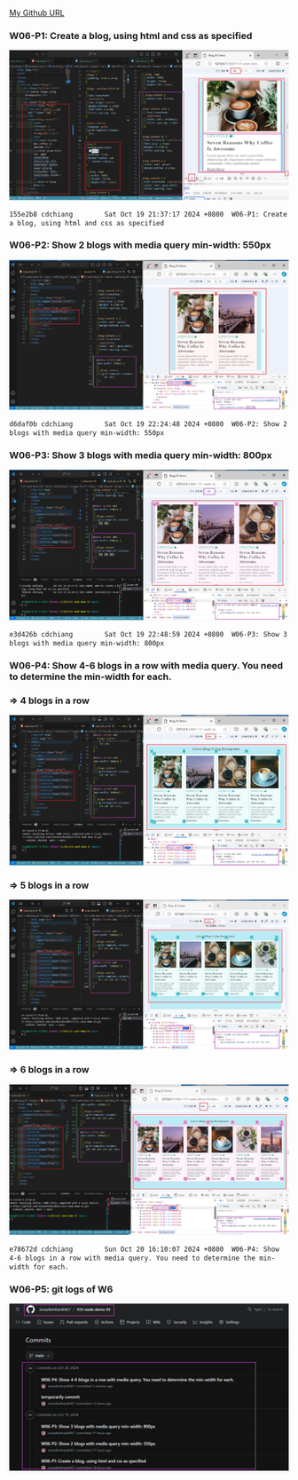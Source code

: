 [My Github URL](https://github.com/JonasReinhard0427/1131-sweb-demo-93)


### W06-P1: Create a blog, using html and css as specified

![](w06-p1.png)
```
155e2b8 cdchiang        Sat Oct 19 21:37:17 2024 +0800  W06-P1: Create a blog, using html and css as specified
```

### W06-P2: Show 2 blogs with media query min-width: 550px

![](w06-p2.png)
```
d6daf0b cdchiang        Sat Oct 19 22:24:48 2024 +0800  W06-P2: Show 2 blogs with media query min-width: 550px
```

### W06-P3: Show 3 blogs with media query min-width: 800px

![](w06-p3.png)
```
e3d426b cdchiang        Sat Oct 19 22:48:59 2024 +0800  W06-P3: Show 3 blogs with media query min-width: 800px
```

### W06-P4: Show 4-6 blogs in a row with media query. You need to determine the min-width for each.

### => 4 blogs in a row

![](w06-p4-1.png)

### => 5 blogs in a row

![](w06-p4-2.png)

### => 6 blogs in a row

![](w06-p4-3.png)
```
e78672d cdchiang        Sun Oct 20 16:10:07 2024 +0800  W06-P4: Show 4-6 blogs in a row with media query. You need to determine the min-width for each.
```
### W06-P5: git logs of W6

![](w06-logs.png)


